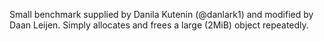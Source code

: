 Small benchmark supplied by Danila Kutenin (@danlark1) and modified by Daan Leijen. 
Simply allocates and frees a large (2MiB) object repeatedly.
